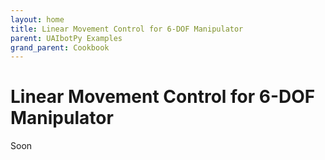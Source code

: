 ```yaml
---
layout: home
title: Linear Movement Control for 6-DOF Manipulator
parent: UAIbotPy Examples
grand_parent: Cookbook
---
```


# Linear Movement Control for 6-DOF Manipulator

Soon
